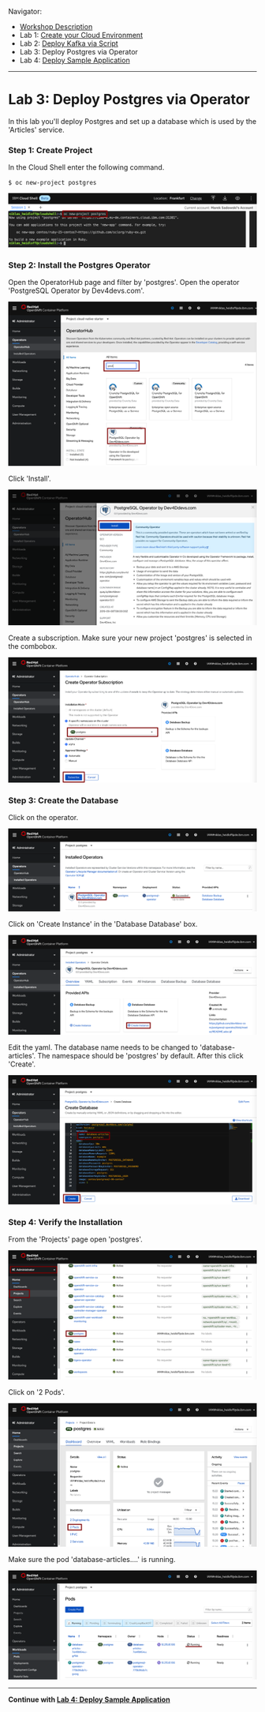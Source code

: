 Navigator:
* [Workshop Description](https://nheidloff.github.io/workshop-quarkus-openshift-reactive-messaging/)
* Lab 1: [Create your Cloud Environment](lab1.md)
* Lab 2: [Deploy Kafka via Script](lab2.md)
* Lab 3: Deploy Postgres via Operator
* Lab 4: [Deploy Sample Application](lab4.md)

---

# Lab 3: Deploy Postgres via Operator

In this lab you'll deploy Postgres and set up a database which is used by the 'Articles' service.

### Step 1: Create Project

In the Cloud Shell enter the following command.

```
$ oc new-project postgres
```

![kafka deployment](../images/setup-postgres1.png)

### Step 2: Install the Postgres Operator

Open the OperatorHub page and filter by 'postgres'. Open the operator 'PostgreSQL Operator by Dev4devs.com'.

![kafka deployment](../images/setup-postgres2.png)

Click 'Install'.

![kafka deployment](../images/setup-postgres3.png)

Create a subscription. Make sure your new project 'postgres' is selected in the combobox.

![kafka deployment](../images/setup-postgres4.png)

### Step 3: Create the Database

Click on the operator.

![kafka deployment](../images/setup-postgres5.png)

Click on 'Create Instance' in the 'Database Database' box.

![kafka deployment](../images/setup-postgres6.png)

Edit the yaml. The database name needs to be changed to  'database-articles'. The namespace should be 'postgres' by default. After this click 'Create'.

![kafka deployment](../images/setup-postgres7.png)

### Step 4: Verify the Installation 

From the 'Projects' page open 'postgres'.

![kafka deployment](../images/setup-postgres8.png)

Click on '2 Pods'.

![kafka deployment](../images/setup-postgres9.png)

Make sure the pod 'database-articles....' is running.

![kafka deployment](../images/setup-postgres10.png)

---

__Continue with [Lab 4: Deploy Sample Application](lab4.md)__
